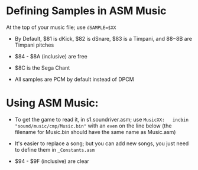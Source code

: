 # Defining Samples in ASM Music

At the top of your music file; use `dSAMPLE=$XX` 

* By Default, $81 is dKick, $82 is dSnare, $83 is a Timpani, and $88-$8B are Timpani pitches

* $84 - $8A (inclusive) are free

* $8C is the Sega Chant

* All samples are PCM by default instead of DPCM

# Using ASM Music:

* To get the game to read it, in s1.soundriver.asm; use `MusicXX:	incbin	"sound/music/cmp/Music.bin"` with an `even` on the line below (the filename for Music.bin should have the same name as Music.asm)

* It's easier to replace a song; but you can add new songs, you just need to define them in `_Constants.asm`

* $94 - $9F (inclusive) are clear
